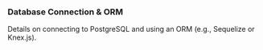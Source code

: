 ### Database Connection & ORM
Details on connecting to PostgreSQL and using an ORM (e.g., Sequelize or Knex.js).
